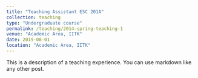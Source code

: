 ```yaml
---
title: "Teaching Assistant ESC 201A"
collection: teaching
type: "Undergraduate course"
permalink: /teaching/2014-spring-teaching-1
venue: "Academic Area, IITK"
date: 2019-08-01
location: "Academic Area, IITK"
---
```


This is a description of a teaching experience. You can use markdown like any other post.

